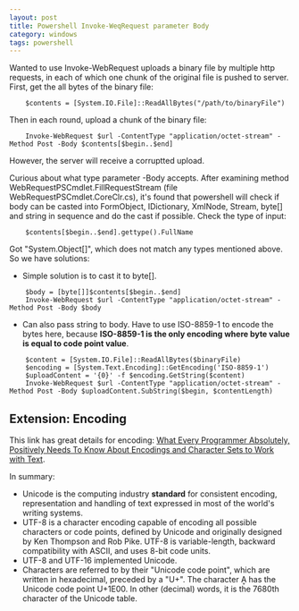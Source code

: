 ```yaml
---
layout: post
title: Powershell Invoke-WeqRequest parameter Body
category: windows
tags: powershell
---
```


Wanted to use Invoke-WebRequest uploads a binary file by multiple http requests, in each of which one chunk of the original file is pushed to server. First, get the all bytes of the binary file:

```
    $contents = [System.IO.File]::ReadAllBytes("/path/to/binaryFile")
``` 

Then in each round, upload a chunk of the binary file:

```
    Invoke-WebRequest $url -ContentType "application/octet-stream" -Method Post -Body $contents[$begin..$end]
```

However, the server will receive a corruptted upload.

Curious about what type parameter -Body accepts. After examining method WebRequestPSCmdlet.FillRequestStream (file WebRequestPSCmdlet.CoreClr.cs), it's found that powershell will check if body can be casted into FormObject, IDictionary, XmlNode, Stream, byte[] and string in sequence and do the cast if possible. Check the type of input:

```
    $contents[$begin..$end].gettype().FullName
```

Got "System.Object[]", which does not match any types mentioned above. So we have solutions:

* Simple solution is to cast it to byte[].

```
    $body = [byte[]]$contents[$begin..$end]
    Invoke-WebRequest $url -ContentType "application/octet-stream" -Method Post -Body $body
```

* Can also pass string to body. Have to use ISO-8859-1 to encode the bytes here, because **ISO-8859-1 is the only encoding where byte value is equal to code point value**.

```
    $content = [System.IO.File]::ReadAllBytes($binaryFile)
    $encoding = [System.Text.Encoding]::GetEncoding('ISO-8859-1')
    $uploadContent = '{0}' -f $encoding.GetString($content)
    Invoke-WebRequest $url -ContentType "application/octet-stream" -Method Post -Body $uploadContent.SubString($begin, $contentLength)
```

## Extension: Encoding
This link has great details for encoding: [What Every Programmer Absolutely, Positively Needs To Know About Encodings and Character Sets to Work with Text](http://kunststube.net/encoding/).

In summary:
* Unicode is the computing industry __standard__ for consistent encoding, representation and handling of text expressed in most of the world's writing systems. 
* UTF-8 is a character encoding capable of encoding all possible characters or code points, defined by Unicode and originally designed by Ken Thompson and Rob Pike. UTF-8 is variable-length, backward compatibility with ASCII, and uses 8-bit code units.
* UTF-8 and UTF-16 implemented Unicode.
* Characters are referred to by their "Unicode code point", which are written in hexadecimal, preceded by a "U+". The character Ḁ has the Unicode code point U+1E00. In other (decimal) words, it is the 7680th character of the Unicode table.